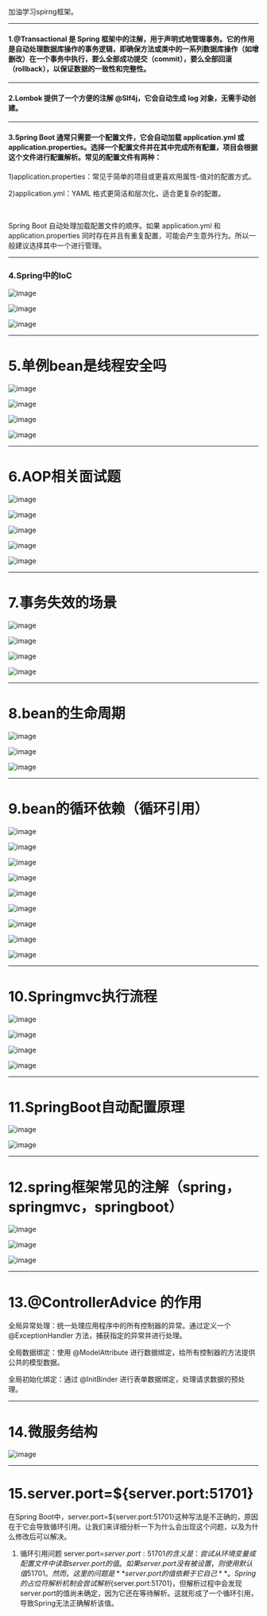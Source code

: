加油学习spirng框架。

---

#### 1.@Transactional 是 Spring 框架中的注解，用于声明式地管理事务。它的作用是自动处理数据库操作的事务逻辑，即确保方法或类中的一系列数据库操作（如增删改）在一个事务中执行，要么全部成功提交（commit），要么全部回滚（rollback），以保证数据的一致性和完整性。

---

#### 2.Lombok 提供了一个方便的注解 @Slf4j，它会自动生成 log 对象，无需手动创建。

---

#### 3.Spring Boot 通常只需要一个配置文件，它会自动加载 application.yml 或 application.properties。选择一个配置文件并在其中完成所有配置，项目会根据这个文件进行配置解析。常见的配置文件有两种：

1)application.properties：常见于简单的项目或更喜欢用属性-值对的配置方式。

2)application.yml：YAML 格式更简洁和层次化，适合更复杂的配置。

<br>

Spring Boot 自动处理加载配置文件的顺序。如果 application.yml 和 application.properties 同时存在并且有重复配置，可能会产生意外行为。所以一般建议选择其中一个进行管理。

---

### 4.Spring中的IoC
![image](https://github.com/user-attachments/assets/cf43e102-a301-461b-ac0d-345618d04157)

![image](https://github.com/user-attachments/assets/e40c1ec8-566e-4485-b462-80e531f08e5f)

![image](https://github.com/user-attachments/assets/03ffb5ea-7b8c-40c8-8174-2c8c0ddfb379)

---

# 5.单例bean是线程安全吗

![image](https://github.com/user-attachments/assets/210caa1e-2fb9-409e-aaa8-e05a98105154)

![image](https://github.com/user-attachments/assets/e8ecc4d6-75d1-4206-a1f8-fb10220b577e)

![image](https://github.com/user-attachments/assets/915e1d3c-a32e-4bde-bd5a-aac9d632ad70)

![image](https://github.com/user-attachments/assets/db6e06ab-560b-42d7-93ee-de3d68a96a4f)

---

# 6.AOP相关面试题

![image](https://github.com/user-attachments/assets/5c328c04-e349-4537-bcaa-f0a267a1b17b)

![image](https://github.com/user-attachments/assets/7be081f2-1c98-4412-8c79-3be7df3ea3d7)

![image](https://github.com/user-attachments/assets/cf0fb2ec-6dba-4f55-919b-5909497e77b8)

![image](https://github.com/user-attachments/assets/d1e025db-8285-4370-be54-a70e4c378e5c)

![image](https://github.com/user-attachments/assets/24076882-92ff-446e-a0c7-6a73654ba886)

---

# 7.事务失效的场景

![image](https://github.com/user-attachments/assets/d34d8628-6368-4322-a548-d07099866006)

![image](https://github.com/user-attachments/assets/70795823-ba6f-4859-af86-3576efde6e5a)

![image](https://github.com/user-attachments/assets/e9f983ea-4706-4352-925c-e0e0ee939dd3)

![image](https://github.com/user-attachments/assets/569100fd-9c58-44f5-a2b8-f7917f8ae9f6)

---

# 8.bean的生命周期

![image](https://github.com/user-attachments/assets/195d251a-ca60-4d55-b308-f627168a7bad)

![image](https://github.com/user-attachments/assets/83ac436f-4a98-4770-9377-aae785e6ee6b)

![image](https://github.com/user-attachments/assets/0a659291-deef-4255-b013-4a894293a362)

---

# 9.bean的循环依赖（循环引用）

![image](https://github.com/user-attachments/assets/ee0dd411-ab45-4769-8195-c166132acb1a)

![image](https://github.com/user-attachments/assets/04311cfc-f014-4f8c-aa2a-fd50c67702c6)

![image](https://github.com/user-attachments/assets/6d0829f6-783f-49cc-ae36-55c568a6c3e5)

![image](https://github.com/user-attachments/assets/150c577b-7b96-411a-9f19-9b1325c7151a)

![image](https://github.com/user-attachments/assets/f20dc1f6-88a4-4dcd-8a64-f62eb12e7097)

![image](https://github.com/user-attachments/assets/69cf2454-823c-41ff-9c6e-1df245fec68d)

![image](https://github.com/user-attachments/assets/4ca206d0-d02d-4b56-b507-f37638c52d14)

![image](https://github.com/user-attachments/assets/69b0bdc1-0588-4517-aa47-524589a8763c)

![image](https://github.com/user-attachments/assets/d13c6770-084f-45d0-8621-81ccbcceaac5)

---

# 10.Springmvc执行流程

![image](https://github.com/user-attachments/assets/354c2e23-420c-475f-bf64-9f701471efbd)

![image](https://github.com/user-attachments/assets/29d9640d-793a-4535-8f14-a4e388a5d063)

![image](https://github.com/user-attachments/assets/5a4a0b21-f203-4f72-8a49-ae96a7fdf3b2)

![image](https://github.com/user-attachments/assets/5dc7c171-4e88-4038-b5a0-861a0e59333c)

---

# 11.SpringBoot自动配置原理

![image](https://github.com/user-attachments/assets/99a87059-686c-4275-98ca-2203f2be1992)

![image](https://github.com/user-attachments/assets/39ec1ad5-815f-4b2c-984b-1e3af378e375)

---

# 12.spring框架常见的注解（spring，springmvc，springboot）

![image](https://github.com/user-attachments/assets/ebb7b2ac-af88-49b4-9f93-01fd8ec74265)

![image](https://github.com/user-attachments/assets/d003660a-58e3-4969-95ee-85d4dbb41037)

![image](https://github.com/user-attachments/assets/0ede741c-985a-43b0-8949-9490c85b7a3d)

---

# 13.@ControllerAdvice 的作用

全局异常处理：统一处理应用程序中的所有控制器的异常。通过定义一个 @ExceptionHandler 方法，捕获指定的异常并进行处理。

全局数据绑定：使用 @ModelAttribute 进行数据绑定，给所有控制器的方法提供公共的模型数据。

全局初始化绑定：通过 @InitBinder 进行表单数据绑定，处理请求数据的预处理。

---

# 14.微服务结构

![image](https://github.com/user-attachments/assets/0fef9d73-dd8e-42b1-ad1b-dfd20c77e280)

---

# 15.server.port=${server.port:51701}

在Spring Boot中，server.port=${server.port:51701}这种写法是不正确的，原因在于它会导致循环引用。让我们来详细分析一下为什么会出现这个问题，以及为什么修改后可以解决。
1. 循环引用问题
server.port=${server.port:51701}的含义是：
尝试从环境变量或配置文件中读取server.port的值。
如果server.port没有被设置，则使用默认值51701。
然而，这里的问题是**server.port的值依赖于它自己**。Spring的占位符解析机制会尝试解析${server.port:51701}，但解析过程中会发现server.port的值尚未确定，因为它还在等待解析。这就形成了一个循环引用，导致Spring无法正确解析该值。
